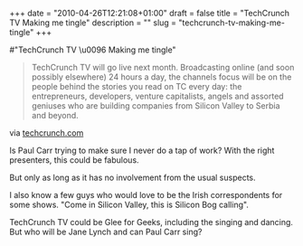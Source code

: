 +++
date = "2010-04-26T12:21:08+01:00"
draft = false
title = "TechCrunch TV Making me tingle"
description = ""
slug = "techcrunch-tv-making-me-tingle"
+++

#"TechCrunch TV \u0096 Making me tingle"


 <div class="posterous_bookmarklet_entry">
 <blockquote class="posterous_medium_quote">TechCrunch TV will go live next month. Broadcasting online (and soon possibly elsewhere) 24 hours a day, the channels focus will be on the people behind the stories you read on TC every day: the entrepreneurs, developers, venture capitalists, angels and assorted geniuses who are building companies from Silicon Valley to Serbia and beyond.</blockquote>

<div class="posterous_quote_citation">via <a href="http://techcrunch.com/2010/04/25/a-pain-in-the-neck-and-an-iq-of-three/">techcrunch.com</a></div>
 <p>Is Paul Carr trying to make sure I never do a tap of work? With the right presenters, this could be fabulous. 
</p><p>But only as long as it has no involvement from the usual suspects. 
</p><p>I also know a few guys who would love to be the Irish correspondents for some shows. "Come in Silicon Valley, this is Silicon Bog calling".
</p><p>TechCrunch TV could be Glee for Geeks, including the singing and dancing. But who will be Jane Lynch and can Paul Carr sing?</p></div>
 